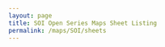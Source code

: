 ```yaml
---
layout: page
title: SOI Open Series Maps Sheet Listing
permalink: /maps/SOI/sheets
---
```



<span id='call_status'></span>
<div id='sheet_list'></div>
<script src="{{ "/assets/js/maps/SOI/sheets_common.js" | relative_url }}" ></script>
<script src="{{ "/assets/js/maps/SOI/sheets_listing.js" | relative_url }}" ></script>

